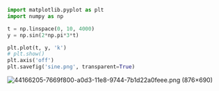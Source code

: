 ```py
import matplotlib.pyplot as plt
import numpy as np

t = np.linspace(0, 10, 4000)
y = np.sin(2*np.pi*3*t)

plt.plot(t, y, 'k')
# plt.show()
plt.axis('off')
plt.savefig('sine.png', transparent=True)
```

![44166205-7669f800-a0d3-11e8-9744-7b1d22a0feee.png (876×690)](https://user-images.githubusercontent.com/5549677/44166205-7669f800-a0d3-11e8-9744-7b1d22a0feee.png)
